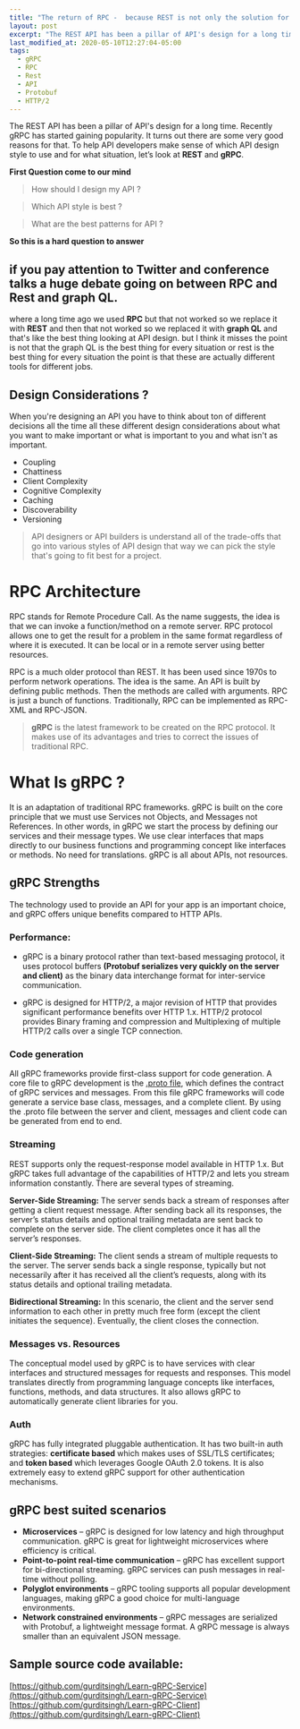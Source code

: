 ```yaml
---
title: "The return of RPC -  because REST is not only the solution for API Design"
layout: post
excerpt: "The REST API has been a pillar of API's design for a long time. Recently gRPC has started gaining popularity. It turns out there are some very good reasons for that. To help API developers make sense of which API design style to use and for what situation, let’s look at REST and gRPC."
last_modified_at: 2020-05-10T12:27:04-05:00
tags:
  - gRPC
  - RPC
  - Rest
  - API
  - Protobuf
  - HTTP/2
---
```



The REST API has been a pillar of API's design for a long time. Recently gRPC has started gaining popularity. It turns out there are some very good reasons for that. To help API developers make sense of which API design style to use and for what situation, let’s look at **REST** and **gRPC**.

**First Question come to our mind**

> How should I design my API ?

> Which API style is best ?

> What are the best patterns for API ?


**So this is a hard question to answer**

## if you pay attention to Twitter and conference talks a huge debate going on between RPC and Rest and graph QL.

where a long time ago we used **RPC** but that not worked so we replace it with **REST** and then that not worked so we replaced it with **graph QL** and that's like the best thing  looking at API design. but I think it misses the point is not that the graph QL is the best thing for every situation or rest is the best thing for every situation the point is that these are actually different tools for different jobs.

## Design Considerations ?

When you're designing an API you have to think about ton of different decisions all the time all these different design considerations about what you want to make important or what is important to you and what isn't as important.

 - Coupling
 - Chattiness
 - Client Complexity
 - Cognitive Complexity
 - Caching
 - Discoverability
 - Versioning

> API designers or API builders is understand all of the trade-offs that go into various styles of API design that way we can pick the style that's going to fit best for a project.

# RPC Architecture
RPC stands for Remote Procedure Call. As the name suggests, the idea is that we can invoke a function/method on a remote server. RPC protocol allows one to get the result for a problem in the same format regardless of where it is executed. It can be local or in a remote server using better resources.

RPC is a much older protocol than REST. It has been used since  1970s to perform network operations. The idea is the same. An API is built by defining public methods. Then the methods are called with arguments. RPC is just a bunch of functions. Traditionally, RPC can be implemented as RPC-XML and RPC-JSON.

> **gRPC** is the latest framework to be created on the RPC protocol. It makes use of its advantages and tries to correct the issues of traditional RPC.

# What Is gRPC ?
It is an adaptation of traditional RPC frameworks. gRPC is built on the core principle that we must use Services not Objects, and Messages not References. In other words, in gRPC we start the process by defining our services and their message types. We use clear interfaces that maps directly to our business functions and programming concept like interfaces or methods. No need for translations. gRPC is all about APIs, not resources.

## gRPC Strengths
The technology used to provide an API for your app is an important choice, and gRPC offers unique benefits compared to HTTP APIs.

### Performance:

 - gRPC is a binary protocol rather than text-based messaging protocol, it uses protocol buffers **(Protobuf serializes very quickly on the server and client)** as the binary data interchange format for inter-service communication.
 
 - gRPC is designed for HTTP/2, a major revision of HTTP that provides significant performance benefits over HTTP 1.x. HTTP/2 protocol provides Binary framing and compression and Multiplexing of multiple HTTP/2 calls over a single TCP connection.

### Code generation
All gRPC frameworks provide first-class support for code generation. A core file to gRPC development is the [.proto file](https://developers.google.com/protocol-buffers/docs/proto3), which defines the contract of gRPC services and messages. From this file gRPC frameworks will code generate a service base class, messages, and a complete client. By using the .proto file between the server and client, messages and client code can be generated from end to end.

### Streaming

REST supports only the request-response model available in HTTP 1.x. But gRPC takes full advantage of the capabilities of HTTP/2 and lets you stream information constantly. There are several types of streaming.

**Server-Side Streaming:** The server sends back a stream of responses after getting a client request message. After sending back all its responses, the server’s status details and optional trailing metadata are sent back to complete on the server side. The client completes once it has all the server’s responses.

**Client-Side Streaming:** The client sends a stream of multiple requests to the server. The server sends back a single response, typically but not necessarily after it has received all the client’s requests, along with its status details and optional trailing metadata.

**Bidirectional Streaming:** In this scenario, the client and the server send information to each other in pretty much free form (except the client initiates the sequence). Eventually, the client closes the connection.


### Messages vs. Resources

The conceptual model used by gRPC is to have services with clear interfaces and structured messages for requests and responses. This model translates directly from programming language concepts like interfaces, functions, methods, and data structures. It also allows gRPC to automatically generate client libraries for you.

### Auth

gRPC has fully integrated pluggable authentication. It has two built-in auth strategies: **certificate based** which makes uses of SSL/TLS certificates; and **token based** which leverages Google OAuth 2.0 tokens. It is also extremely easy to extend gRPC support for other authentication mechanisms.



## gRPC best suited scenarios
-   **Microservices**  – gRPC is designed for low latency and high throughput communication. gRPC is great for lightweight microservices where efficiency is critical.
-   **Point-to-point real-time communication**  – gRPC has excellent support for bi-directional streaming. gRPC services can push messages in real-time without polling.
-   **Polyglot environments**  – gRPC tooling supports all popular development languages, making gRPC a good choice for multi-language environments.
-   **Network constrained environments**  – gRPC messages are serialized with Protobuf, a lightweight message format. A gRPC message is always smaller than an equivalent JSON message.



## Sample source code available:

[https://github.com/gurditsingh/Learn-gRPC-Service](https://github.com/gurditsingh/Learn-gRPC-Service)
[https://github.com/gurditsingh/Learn-gRPC-Client](https://github.com/gurditsingh/Learn-gRPC-Client)
